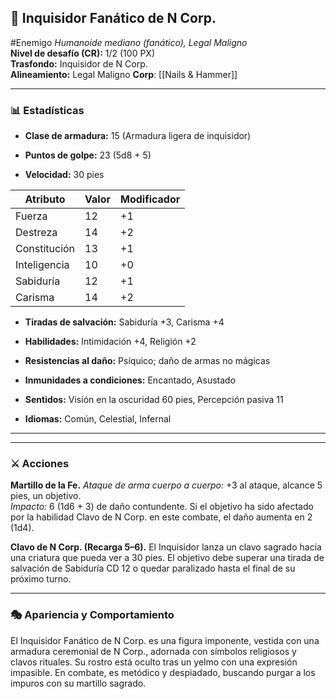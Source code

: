 ## **🔨 Inquisidor Fanático de N Corp.**
#Enemigo 
*Humanoide mediano (fanático), Legal Maligno*  
 **Nivel de desafío (CR):** 1/2 (100 PX)  
 **Trasfondo:** Inquisidor de N Corp.  
 **Alineamiento:** Legal Maligno
**Corp**: [[Nails & Hammer]]

---

### **📊 Estadísticas**

* **Clase de armadura:** 15 (Armadura ligera de inquisidor)

* **Puntos de golpe:** 23 (5d8 \+ 5\)

* **Velocidad:** 30 pies

| Atributo | Valor | Modificador |
| ----- | ----- | ----- |
| Fuerza | 12 | \+1 |
| Destreza | 14 | \+2 |
| Constitución | 13 | \+1 |
| Inteligencia | 10 | \+0 |
| Sabiduría | 12 | \+1 |
| Carisma | 14 | \+2 |

*   
  **Tiradas de salvación:** Sabiduría \+3, Carisma \+4

* **Habilidades:** Intimidación \+4, Religión \+2

* **Resistencias al daño:** Psíquico; daño de armas no mágicas

* **Inmunidades a condiciones:** Encantado, Asustado

* **Sentidos:** Visión en la oscuridad 60 pies, Percepción pasiva 11

* **Idiomas:** Común, Celestial, Infernal

---

---

### **⚔️ Acciones**

**Martillo de la Fe.** *Ataque de arma cuerpo a cuerpo:* \+3 al ataque, alcance 5 pies, un objetivo.  
 *Impacto:* 6 (1d6 \+ 3\) de daño contundente. Si el objetivo ha sido afectado por la habilidad Clavo de N Corp. en este combate, el daño aumenta en 2 (1d4).

**Clavo de N Corp. (Recarga 5–6).** El Inquisidor lanza un clavo sagrado hacia una criatura que pueda ver a 30 pies. El objetivo debe superar una tirada de salvación de Sabiduría CD 12 o quedar paralizado hasta el final de su próximo turno.

---

### **🎭 Apariencia y Comportamiento**

El Inquisidor Fanático de N Corp. es una figura imponente, vestida con una armadura ceremonial de N Corp., adornada con símbolos religiosos y clavos rituales. Su rostro está oculto tras un yelmo con una expresión impasible. En combate, es metódico y despiadado, buscando purgar a los impuros con su martillo sagrado.

